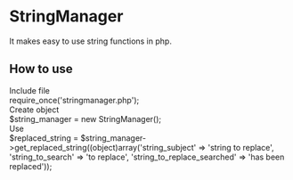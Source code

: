 # StringManager
It makes easy to use string functions in php.<br>

<h2><b>How to use</b></h2>
Include file<br>
require_once('stringmanager.php');<br>
Create object<br>
$string_manager = new StringManager();<br>
Use<br>
$replaced_string = $string_manager->get_replaced_string((object)array('string_subject' => 'string to replace', 'string_to_search' => 'to replace', 'string_to_replace_searched' => 'has been replaced'));
